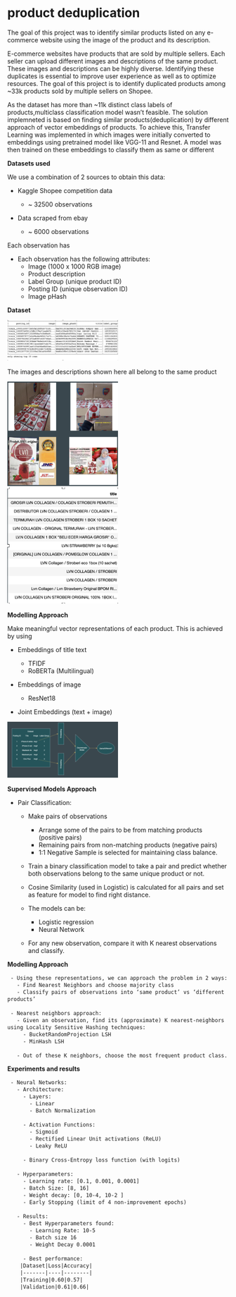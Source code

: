 # product deduplication

The goal of this project was to identify similar products listed on any e-commerce website using the image of the product and its description.

E-commerce websites have products that are sold by multiple sellers. Each seller can upload different images and descriptions of the same product. These images and descriptions can be highly diverse. Identifying these duplicates is essential to improve user experience as well as to optimize resources. The goal of this project is to identify duplicated products among ~33k products sold by multiple sellers on Shopee.

As the dataset has more than ~11k distinct class labels of products,multiclass classification model wasn’t feasible. The solution implemneted is based on finding similar products(deduplication) by different approach of vector embeddings of products. To achieve this, Transfer Learning was implemented in which images were initially converted to embeddings using pretrained model like VGG-11 and Resnet. A model was then trained on these embeddings to classify them as same or different

**Datasets used**

We use a combination of 2 sources to obtain this data:

  - Kaggle Shopee competition data
    - ~ 32500 observations

  - Data scraped from ebay
    - ~ 6000 observations

Each observation has 	

  - Each observation has the following attributes:
    - Image (1000 x 1000 RGB image)
    - Product description
    - Label Group (unique product ID)
    - Posting ID (unique observation ID)
    - Image pHash

**Dataset**

<img src="images/Dataset.png" width="50%">

The images and descriptions shown here all belong to the same product

<img src="images/data_image.png" width="50%">
<img src="images/data_text.png" width="50%">

**Modelling Approach**

Make meaningful vector representations of each product. This is achieved by using
   - Embeddings of title text
     - TFIDF
     - RoBERTa (Multilingual)

   - Embeddings of image
     - ResNet18

   - Joint Embeddings (text + image)

<img src="images/flowchart.png" width="50%">

**Supervised Models Approach**

   - Pair Classification:
     - Make pairs of observations
       - Arrange some of the pairs to be from matching products (positive pairs)
       - Remaining pairs from non-matching products (negative pairs)
       - 1:1 Negative Sample is selected for maintaining class balance.

     - Train a binary classification model to take a pair and predict whether both observations belong to the same unique product or not.

     - Cosine Similarity (used in Logistic) is calculated for all pairs and set as feature for model to find right distance. 

     - The models can be:
       - Logistic regression
       - Neural Network

     - For any new observation, compare it with K nearest observations and classify.

**Modelling Approach**

     - Using these representations, we can approach the problem in 2 ways:
       - Find Nearest Neighbors and choose majority class
       - Classify pairs of observations into ‘same product’ vs ‘different products’

     - Nearest neighbors approach:
       - Given an observation, find its (approximate) K nearest-neighbors using Locality Sensitive Hashing techniques:
         - BucketRandomProjection LSH
         - MinHash LSH

       - Out of these K neighbors, choose the most frequent product class.

**Experiments and results**

     - Neural Networks:
       - Architecture:
         - Layers:
           - Linear
           - Batch Normalization

         - Activation Functions:
           - Sigmoid
           - Rectified Linear Unit activations (ReLU)
           - Leaky ReLU

         - Binary Cross-Entropy loss function (with logits)

       - Hyperparameters:
         - Learning rate: [0.1, 0.001, 0.0001]
         - Batch Size: [8, 16]
         - Weight decay: [0, 10-4, 10-2 ]
         - Early Stopping (limit of 4 non-improvement epochs)

       - Results:
         - Best Hyperparameters found:
           - Learning Rate: 10-5
           - Batch size 16
           - Weight Decay 0.0001

         - Best performance:
		|Dataset|Loss|Accuracy|
		|-------|----|--------|
		|Training|0.60|0.57|
		|Validation|0.61|0.66|





